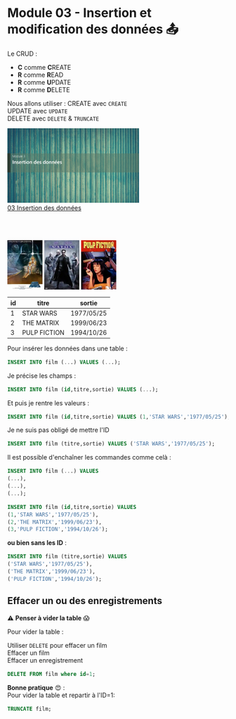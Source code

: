 # Module 03 - Insertion et modification des données :outbox_tray:
Le CRUD :
- **C** comme **C**REATE
- **R** comme **R**EAD
- **R** comme **U**PDATE
- **R** comme **D**ELETE
  
Nous allons utiliser :
CREATE avec <code>CREATE</code>  
UPDATE avec <code>UPDATE</code>  
DELETE avec <code>DELETE</code> & <code>TRUNCATE</code>  

<a href="../00 Les fichiers PDF - Supports de cours/03 Insertion des données.pdf">
  <img src="../img/03/m3.png" width="300">
</a>  
<br>
<a href="../00 Les fichiers PDF - Supports de cours/03 Insertion des données.pdf">
03 Insertion des données
</a> 

<br><br>  
<img src="../img/04/star.webp" width="80">
<img src="../img/04/matrix.webp" width="80">
<img src="../img/04/pulp.webp" width="80">

  
| id | titre | sortie |
|---|---|---|
| 1 | STAR WARS | 1977/05/25 |
| 2 | THE MATRIX | 1999/06/23 |
| 3 | PULP FICTION | 1994/10/26 |
  
Pour insérer les données dans une table :
```sql
INSERT INTO film (...) VALUES (...);
```

Je précise les champs :
```sql
INSERT INTO film (id,titre,sortie) VALUES (...);
```
Et puis je rentre les valeurs :
```sql
INSERT INTO film (id,titre,sortie) VALUES (1,'STAR WARS','1977/05/25');
```

Je ne suis pas obligé de mettre l'ID
```sql
INSERT INTO film (titre,sortie) VALUES ('STAR WARS','1977/05/25');
```

Il est possible d'enchaîner les commandes comme celà :

```sql
INSERT INTO film (...) VALUES
(...),
(...),
(...);
```

```sql
INSERT INTO film (id,titre,sortie) VALUES
(1,'STAR WARS','1977/05/25'),
(2,'THE MATRIX','1999/06/23'),
(3,'PULP FICTION','1994/10/26');
```
**ou bien sans les ID** :
```sql
INSERT INTO film (titre,sortie) VALUES
('STAR WARS','1977/05/25'),
('THE MATRIX','1999/06/23'),
('PULP FICTION','1994/10/26');
```
## Effacer un ou des enregistrements

:warning: **Penser à vider la table** :scream:  
  

Pour vider la table :  

Utiliser <code>DELETE</code> pour effacer un film  
Effacer un film  
Effacer un enregistrement
```sql
DELETE FROM film where id=1;
```

**Bonne pratique**   :heart_eyes: :   
Pour vider la table et repartir à l'ID=1:
```sql
TRUNCATE film;
```

